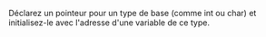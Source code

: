 Déclarez un pointeur pour un type de base (comme int ou char) et initialisez-le avec l'adresse d'une variable de ce type.